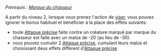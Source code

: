 *Prérequis : [Marque du chasseur](../../1.%20Talent%20de%20base/Marque%20du%20chasseur.md)*

A partir du niveau 2, lorsque vous prenez l'action de [viser](../../../../1.Regles%20generales/1.Regles%20de%20jeu/1.Base/4.Combat.md#viser), vous pouvez ignorer le bonus habituel et bénéficier à la place des effets suivants:
- toute [Attaque précise](../../../../1.Regles%20generales/1.Regles%20de%20jeu/1.Base/4.Combat.md#Attaque%20précise) faite contre un créature marqué par marque du chasseur est faite avec un malus de -20 (au lieu de -30).
- vous pouvez cumuler 2 [Attaque précise](../../../../1.Regles%20generales/1.Regles%20de%20jeu/1.Base/4.Combat.md#Attaque%20précise), cumulant leurs malus et choisissant deux effets différent d'[Attaque précise](../../../../1.Regles%20generales/1.Regles%20de%20jeu/1.Base/4.Combat.md#Attaque%20précise) 